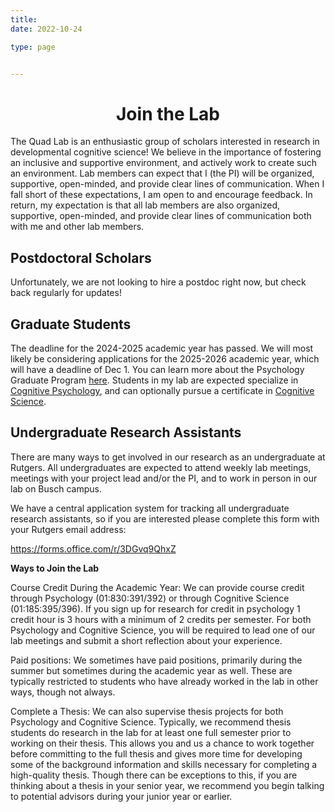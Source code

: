 ```yaml
---
title: 
date: 2022-10-24

type: page


--- 
```

<div align="center">

# Join the Lab

<div align="left">

The Quad Lab is an enthusiastic group of scholars interested in research in developmental cognitive science! We believe in the importance of fostering an inclusive and supportive environment, and actively work to create such an environment. Lab members can expect that I (the PI) will be organized, supportive, open-minded, and provide clear lines of communication. When I fall short of these expectations, I am open to and encourage feedback. In return, my expectation is that all lab members are also organized, supportive, open-minded, and provide clear lines of communication both with me and other lab members.
        
## Postdoctoral Scholars
        
Unfortunately, we are not looking to hire a postdoc right now, but check back regularly for updates!

## Graduate Students
        
The deadline for the 2024-2025 academic year has passed. We will most likely be considering applications for the 2025-2026 academic year, which will have a deadline of Dec 1. You can learn more about the Psychology Graduate Program [here](https://psych.rutgers.edu/academics/graduate/graduate-program-overview#areas-of-study). Students in my lab are expected specialize in [Cognitive Psychology](https://psych.rutgers.edu/academics/graduate/co), and can optionally pursue a certificate in [Cognitive Science](https://ruccs.rutgers.edu/academics/graduate/graduate-certificate).
        <br>
        
## Undergraduate Research Assistants
        
There are many ways to get involved in our research as an undergraduate at Rutgers. All undergraduates are expected to attend weekly lab meetings, meetings with your project lead and/or the PI, and to work in person in our lab on Busch campus.
        
We have a central application system for tracking all undergraduate research assistants, so if you are interested please complete this form with your Rutgers email address:
        
https://forms.office.com/r/3DGvq9QhxZ
        
**Ways to Join the Lab**
        
Course Credit During the Academic Year:  We can provide course credit through Psychology (01:830:391/392) or through Cognitive Science (01:185:395/396). If you sign up for research for credit in psychology 1 credit hour is 3 hours with a minimum of 2 credits per semester. For both Psychology and Cognitive Science, you will be required to lead one of our lab meetings and submit a short reflection about your experience.
        
Paid positions: We sometimes have paid positions, primarily during the summer but sometimes during the academic year as well. These are typically restricted to students who have already worked in the lab in other ways, though not always.
        
Complete a Thesis: We can also supervise thesis projects for both Psychology and Cognitive Science. Typically, we recommend thesis students do research in the lab for at least one full semester prior to working on their thesis. This allows you and us a chance to work together before committing to the full thesis and gives more time for developing some of the background information and skills necessary for completing a high-quality thesis. Though there can be exceptions to this, if you are thinking about a thesis in your senior year, we recommend you begin talking to potential advisors during your junior year or earlier.
